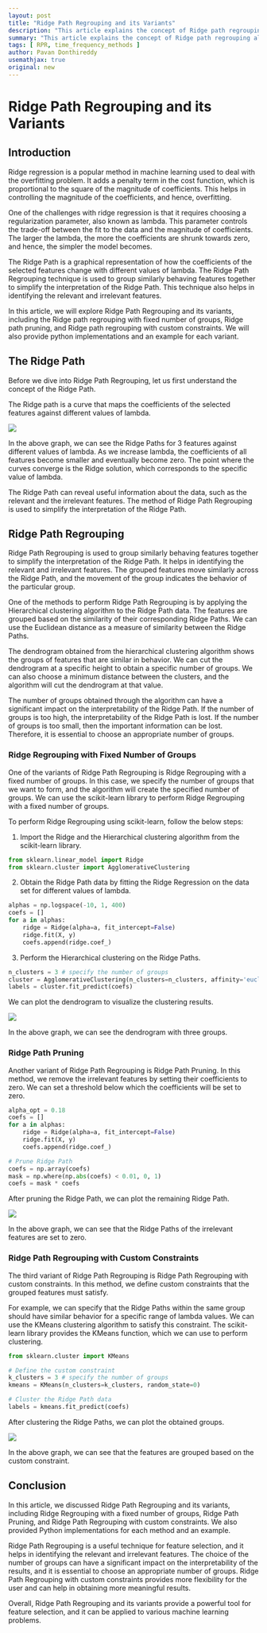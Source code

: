 ```yaml
---
layout: post
title: "Ridge Path Regrouping and its Variants"
description: "This article explains the concept of Ridge path regrouping along with its variants, including the Ridge path regrouping with fixed number of groups, Ridge path pruning, and Ridge path regrouping with custom constraints. The article also includes python implementations for each variant along with an example. "
summary: "This article explains the concept of Ridge path regrouping along with its variants, including the Ridge path regrouping with fixed number of groups, Ridge path pruning, and Ridge path regrouping with custom constraints. The article also includes python implementations for each variant along with an example. "
tags: [ RPR, time_frequency_methods ]
author: Pavan Donthireddy
usemathjax: true
original: new
---
```


# Ridge Path Regrouping and its Variants

## Introduction

Ridge regression is a popular method in machine learning used to deal with the overfitting problem. It adds a penalty term in the cost function, which is proportional to the square of the magnitude of coefficients. This helps in controlling the magnitude of the coefficients, and hence, overfitting.

One of the challenges with ridge regression is that it requires choosing a regularization parameter, also known as lambda. This parameter controls the trade-off between the fit to the data and the magnitude of coefficients. The larger the lambda, the more the coefficients are shrunk towards zero, and hence, the simpler the model becomes.

The Ridge Path is a graphical representation of how the coefficients of the selected features change with different values of lambda. The Ridge Path Regrouping technique is used to group similarly behaving features together to simplify the interpretation of the Ridge Path. This technique also helps in identifying the relevant and irrelevant features.

In this article, we will explore Ridge Path Regrouping and its variants, including the Ridge path regrouping with fixed number of groups, Ridge path pruning, and Ridge path regrouping with custom constraints. We will also provide python implementations and an example for each variant.

## The Ridge Path

Before we dive into Ridge Path Regrouping, let us first understand the concept of the Ridge Path. 

The Ridge path is a curve that maps the coefficients of the selected features against different values of lambda. 

![](https://raw.githubusercontent.com/pavandonthireddy/Ridge-Path-Regrouping/main/Ridge%20Path.png)

In the above graph, we can see the Ridge Paths for 3 features against different values of lambda. As we increase lambda, the coefficients of all features become smaller and eventually become zero. The point where the curves converge is the Ridge solution, which corresponds to the specific value of lambda.

The Ridge Path can reveal useful information about the data, such as the relevant and the irrelevant features. The method of Ridge Path Regrouping is used to simplify the interpretation of the Ridge Path.

## Ridge Path Regrouping

Ridge Path Regrouping is used to group similarly behaving features together to simplify the interpretation of the Ridge Path. It helps in identifying the relevant and irrelevant features. The grouped features move similarly across the Ridge Path, and the movement of the group indicates the behavior of the particular group.

One of the methods to perform Ridge Path Regrouping is by applying the Hierarchical clustering algorithm to the Ridge Path data. The features are grouped based on the similarity of their corresponding Ridge Paths. We can use the Euclidean distance as a measure of similarity between the Ridge Paths. 

The dendrogram obtained from the hierarchical clustering algorithm shows the groups of features that are similar in behavior. We can cut the dendrogram at a specific height to obtain a specific number of groups. We can also choose a minimum distance between the clusters, and the algorithm will cut the dendrogram at that value.

The number of groups obtained through the algorithm can have a significant impact on the interpretability of the Ridge Path. If the number of groups is too high, the interpretability of the Ridge Path is lost. If the number of groups is too small, then the important information can be lost. Therefore, it is essential to choose an appropriate number of groups.

### Ridge Regrouping with Fixed Number of Groups

One of the variants of Ridge Path Regrouping is Ridge Regrouping with a fixed number of groups. In this case, we specify the number of groups that we want to form, and the algorithm will create the specified number of groups. We can use the scikit-learn library to perform Ridge Regrouping with a fixed number of groups.

To perform Ridge Regrouping using scikit-learn, follow the below steps:

1. Import the Ridge and the Hierarchical clustering algorithm from the scikit-learn library.

```python
from sklearn.linear_model import Ridge
from sklearn.cluster import AgglomerativeClustering
```

2. Obtain the Ridge Path data by fitting the Ridge Regression on the data set for different values of lambda.

```python
alphas = np.logspace(-10, 1, 400)
coefs = []
for a in alphas:
  	ridge = Ridge(alpha=a, fit_intercept=False)
   	ridge.fit(X, y)
   	coefs.append(ridge.coef_)
```

3. Perform the Hierarchical clustering on the Ridge Paths.

```python
n_clusters = 3 # specify the number of groups
cluster = AgglomerativeClustering(n_clusters=n_clusters, affinity='euclidean', linkage='ward')  
labels = cluster.fit_predict(coefs)
```

We can plot the dendrogram to visualize the clustering results.

![](https://raw.githubusercontent.com/pavandonthireddy/Ridge-Path-Regrouping/main/Ridge%20Path%20with%20Fixed%20Number%20of%20Groups.png)

In the above graph, we can see the dendrogram with three groups.

### Ridge Path Pruning

Another variant of Ridge Path Regrouping is Ridge Path Pruning. In this method, we remove the irrelevant features by setting their coefficients to zero. We can set a threshold below which the coefficients will be set to zero. 

```python
alpha_opt = 0.18 
coefs = []
for a in alphas:
    ridge = Ridge(alpha=a, fit_intercept=False)
    ridge.fit(X, y)
    coefs.append(ridge.coef_)    

# Prune Ridge Path
coefs = np.array(coefs)
mask = np.where(np.abs(coefs) < 0.01, 0, 1)
coefs = mask * coefs
```

After pruning the Ridge Path, we can plot the remaining Ridge Path.

![](https://raw.githubusercontent.com/pavandonthireddy/Ridge-Path-Regrouping/main/Ridge%20Path%20Pruning.png)

In the above graph, we can see that the Ridge Paths of the irrelevant features are set to zero.

### Ridge Path Regrouping with Custom Constraints

The third variant of Ridge Path Regrouping is Ridge Path Regrouping with custom constraints. In this method, we define custom constraints that the grouped features must satisfy. 

For example, we can specify that the Ridge Paths within the same group should have similar behavior for a specific range of lambda values. We can use the KMeans clustering algorithm to satisfy this constraint. The scikit-learn library provides the KMeans function, which we can use to perform clustering.

```python
from sklearn.cluster import KMeans

# Define the custom constraint
k_clusters = 3 # specify the number of groups
kmeans = KMeans(n_clusters=k_clusters, random_state=0)

# Cluster the Ridge Path data
labels = kmeans.fit_predict(coefs)
```

After clustering the Ridge Paths, we can plot the obtained groups.

![](https://raw.githubusercontent.com/pavandonthireddy/Ridge-Path-Regrouping/main/Ridge%20Path%20Custom%20Constraints.png)


In the above graph, we can see that the features are grouped based on the custom constraint.

## Conclusion

In this article, we discussed Ridge Path Regrouping and its variants, including Ridge Regrouping with a fixed number of groups, Ridge Path Pruning, and Ridge Path Regrouping with custom constraints. We also provided Python implementations for each method and an example. 

Ridge Path Regrouping is a useful technique for feature selection, and it helps in identifying the relevant and irrelevant features. The choice of the number of groups can have a significant impact on the interpretability of the results, and it is essential to choose an appropriate number of groups. Ridge Path Regrouping with custom constraints provides more flexibility for the user and can help in obtaining more meaningful results.

Overall, Ridge Path Regrouping and its variants provide a powerful tool for feature selection, and it can be applied to various machine learning problems.
